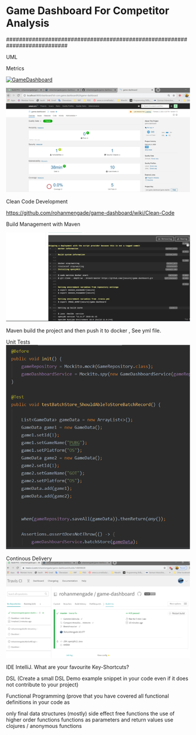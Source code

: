 # Game Dashboard For Competitor Analysis


###########################################################################

UML


Metrics

[![GameDashboard](http://localhost:9000/api/project_badges/quality_gate?project=com.game.dashboard%3Agame-dashboard)](http://localhost:9000/dashboard?id=com.game.dashboard%3Agame-dashboard)

![alt text](https://github.com/rohanmengade/game-dashboard/blob/master/Sonarcube_Screenshot.PNG)


Clean Code Development

https://github.com/rohanmengade/game-dashboard/wiki/Clean-Code
 
Build Management with Maven

![alt text](https://github.com/rohanmengade/game-dashboard/blob/master/Maven.PNG)

  Maven build the project and then push it to docker , See yml file.


Unit Tests
![alt text](https://github.com/rohanmengade/game-dashboard/blob/master/Test1.PNG)

Continous Delivery
![alt text](https://github.com/rohanmengade/game-dashboard/blob/master/Build_Travis_Master.PNG)


IDE IntelliJ. 
What are your favourite Key-Shortcuts?



DSL (Create a small DSL Demo example snippet in your code even if it does not contribute to your project)


Functional Programming (prove that you have covered all functional definitions in your code as



only final data structures
(mostly) side effect free functions
the use of higher order functions
functions as parameters and return values
use clojures / anonymous functions





